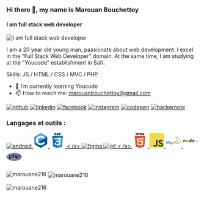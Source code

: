 ### Hi there 👋, my name is Marouan Bouchettoy
#### I am full stack web developer
![I am full stack web developer](https://marouane216.github.io/me2/banniere.png)

I am a 20 year old young man, passionate about web development. I excel in the “Full Stack Web Developer” domain. At the same time, I am studying at the "Youcode" establishment in Safi.

Skills: JS / HTML / CSS / MVC / PHP 

- 🌱 I’m currently learning Youcode 
- 📫 How to reach me: marouanbouchettoy@gmail.com 


[<img src='https://cdn.jsdelivr.net/npm/simple-icons@3.0.1/icons/github.svg' alt='github' height='40'>](https://github.com/https://github.com/marouane216/)  [<img src='https://cdn.jsdelivr.net/npm/simple-icons@3.0.1/icons/linkedin.svg' alt='linkedin' height='40'>](https://www.linkedin.com/in/https://www.linkedin.com/in/marouan-bouchettoy-1b5323261//)  [<img src='https://cdn.jsdelivr.net/npm/simple-icons@3.0.1/icons/facebook.svg' alt='facebook' height='40'>](https://www.facebook.com/https://www.facebook.com/marouane.imz.9)  [<img src='https://cdn.jsdelivr.net/npm/simple-icons@3.0.1/icons/instagram.svg' alt='instagram' height='40'>](https://www.instagram.com/https://www.instagram.com/__maro._.uane__/)  [<img src='https://cdn.jsdelivr.net/npm/simple-icons@3.0.1/icons/codepen.svg' alt='codepen' height='40'>](https://codepen.io/https://www.codingame.com/profile/7d0b346cf1a62a4bc3b1d0677ef667200756525)  [<img src='https://cdn.jsdelivr.net/npm/simple-icons@3.0.1/icons/hackerrank.svg' alt='hackerrank' height='40'>](https://www.hackerrank.com/uanemaro216)  

<h3 align="left">Langages et outils :</h3>
<p align="left"> <a href="https://developer.android.com" target="_blank" rel="noreferrer"> <img src="https://raw.githubusercontent.com/devicons /devicon/master/icons/android/android-original-wordmark.svg" alt="android" width="40" height="40"/> </a> <a href="https://www.cprogramming .com/" target="_blank" rel="noreferrer"> <img src="https://raw.githubusercontent.com/devicons/devicon/master/icons/c/c-original.svg" alt="c " width="40" height="40"/> </a> <a href="https://www.w3schools.com/css/" target="_blank" rel="noreferrer"> <img src="https://raw.githubusercontent.com/devicons/devicon/master/icons/css3/css3-original-wordmark.svg" alt="css3" width="40" height="40"/> < /a> <a href="https://www.figma.com/" target="_blank" rel="noreferrer"> <img src="https://www.vectorlogo.zone/logos/figma/figma -icon.svg" alt="figma" width="40" height="40"/> </a> <a href="https://git-scm.com/" target="_blank" rel=" noreferrer"> <img src="https://www.vectorlogo.zone/logos/git-scm/git-scm-icon.svg" alt="git" width="40" height="40"/> < /a> <a href="https://www.w3.org/html/" target="_blank" rel="noreferrer"> <img src="https://raw.githubusercontent.com/devicons/devicon/master/icons/html5/html5-original-wordmark.svg" alt ="html5" width="40" height="40"/> </a> <a href="https://developer.mozilla.org/en-US/docs/Web/JavaScript" target="_blank" rel="noreferrer"> <img src="https://raw.githubusercontent.com/devicons/devicon/master/icons/javascript/javascript-original.svg" alt="javascript" width="40" height=" 40"/> </a> <a href="https://www.mysql.com/" target="_blank" rel="noreferrer"> <img src="https://raw.githubusercontent.com/devicons/devicon/master/icons/mysql/mysql-original-wordmark.svg" alt="mysql" width="40" height="40"/> </a> <a href="https:// nodejs.org" target="_blank" rel="noreferrer"> <img src="https://raw.githubusercontent.com/devicons/devicon/master/icons/nodejs/nodejs-original-wordmark.svg" alt= "nodejs" width="40" height="40"/> </a> <a href="https://www.php.net" target="_blank" rel="noreferrer"> <img src=" https://raw.githubusercontent.com/devicons/devicon/master/icons/php/php-original.svg" alt="php" width="40" height="40"/> </a> </p >

<p><img align="left" src="https://github-readme-stats.vercel.app/api/top-langs?username=marouane216&show_icons=true&locale=en&layout=compact" alt="marouane216" /> </p>

<p> <img align="center" src="https://github-readme-stats.vercel.app/api?username=marouane216&show_icons=true&locale=fr" alt="marouane216" /> </p>

<p><img align="center" src="https://github-readme-streak-stats.herokuapp.com/?user=marouane216&" alt="marouane216" /></p>


